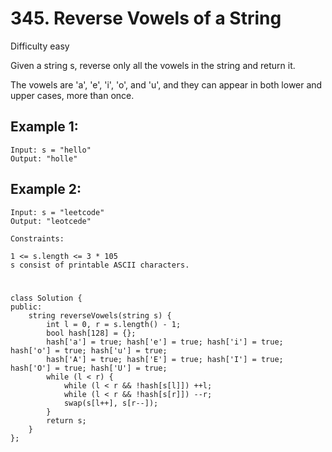 # 345. Reverse Vowels of a String
Difficulty easy

Given a string s, reverse only all the vowels in the string and return it.

The vowels are 'a', 'e', 'i', 'o', and 'u', and they can appear in both lower and upper cases, more than once.


## Example 1:
```
Input: s = "hello"
Output: "holle"
```


## Example 2:
```
Input: s = "leetcode"
Output: "leotcede"
```


```
Constraints:

1 <= s.length <= 3 * 105
s consist of printable ASCII characters.
```


#
```
class Solution {
public:
    string reverseVowels(string s) {
        int l = 0, r = s.length() - 1;
        bool hash[128] = {};
        hash['a'] = true; hash['e'] = true; hash['i'] = true; hash['o'] = true; hash['u'] = true;
        hash['A'] = true; hash['E'] = true; hash['I'] = true; hash['O'] = true; hash['U'] = true;
        while (l < r) {
            while (l < r && !hash[s[l]]) ++l;
            while (l < r && !hash[s[r]]) --r;
            swap(s[l++], s[r--]);
        }
        return s;
    }
};
```